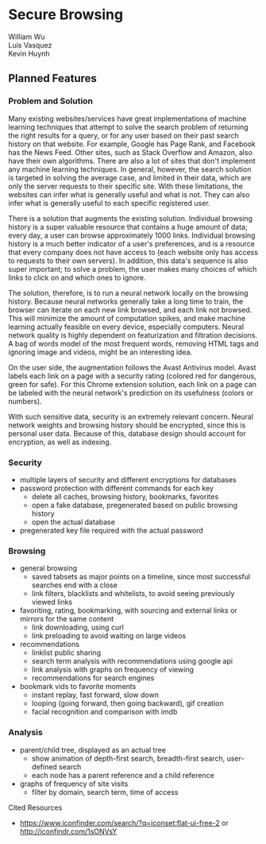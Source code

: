 # Secure Browsing

William Wu  
Luis Vasquez  
Kevin Huynh


## Planned Features


### Problem and Solution

Many existing websites/services have great implementations of machine learning techniques that attempt to solve the search problem of returning the right results for a query, or for any user based on their past search history on that website. For example, Google has Page Rank, and Facebook has the News Feed. Other sites, such as Stack Overflow and Amazon, also have their own algorithms. There are also a lot of sites that don't implement any machine learning techniques. In general, however, the search solution is targeted in solving the average case, and limited in their data, which are only the server requests to their specific site. With these limitations, the websites can infer what is generally useful and what is not. They can also infer what is generally useful to each specific registered user.

There is a solution that augments the existing solution. Individual browsing history is a super valuable resource that contains a huge amount of data; every day, a user can browse approximately 1000 links. Individual browsing history is a much better indicator of a user's preferences, and is a resource that every company does not have access to (each website only has access to requests to their own servers). In addition, this data's sequence is also super important; to solve a problem, the user makes many choices of which links to click on and which ones to ignore.

The solution, therefore, is to run a neural network locally on the browsing history. Because neural networks generally take a long time to train, the browser can iterate on each new link browsed, and each link not browsed. This will minimize the amount of computation spikes, and make machine learning actually feasible on every device, especially computers. Neural network quality is highly dependent on featurization and filtration decisions. A bag of words model of the most frequent words, removing HTML tags and ignoring image and videos, might be an interesting idea.

On the user side, the augmentation follows the Avast Antivirus model. Avast labels each link on a page with a security rating (colored red for dangerous, green for safe). For this Chrome extension solution, each link on a page can be labeled with the neural network's prediction on its usefulness (colors or numbers).

With such sensitive data, security is an extremely relevant concern. Neural network weights and browsing history should be encrypted, since this is personal user data. Because of this, database design should account for encryption, as well as indexing.


### Security
- multiple layers of security and different encryptions for databases
- password protection with different commands for each key
    - delete all caches, browsing history, bookmarks, favorites
    - open a fake database, pregenerated based on public browsing history
    - open the actual database
- pregenerated key file required with the actual password


### Browsing
- general browsing
    - saved tabsets as major points on a timeline, since most successful searches end with a close
    - link filters, blacklists and whitelists, to avoid seeing previously viewed links
- favoriting, rating, bookmarking, with sourcing and external links or mirrors for the same content
    - link downloading, using curl
    - link preloading to avoid waiting on large videos
- recommendations
    - linklist public sharing
    - search term analysis with recommendations using google api
    - link analysis with graphs on frequency of viewing
    - recommendations for search engines
- bookmark vids to favorite moments
    - instant replay, fast forward, slow down
    - looping (going forward, then going backward), gif creation
    - facial recognition and comparison with imdb


### Analysis
- parent/child tree, displayed as an actual tree
    - show animation of depth-first search, breadth-first search, user-defined search
    - each node has a parent reference and a child reference
- graphs of frequency of site visits
    - filter by domain, search term, time of access


Cited Resources
- https://www.iconfinder.com/search/?q=iconset:flat-ui-free-2 or http://iconfindr.com/1sONVsY